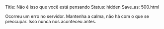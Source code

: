 Title: Não é isso que você está pensando
Status: hidden
Save_as: 500.html


Ocorreu um erro no servidor. Mantenha a calma, não há com o que se preocupar.
Isso nunca nos aconteceu antes.
